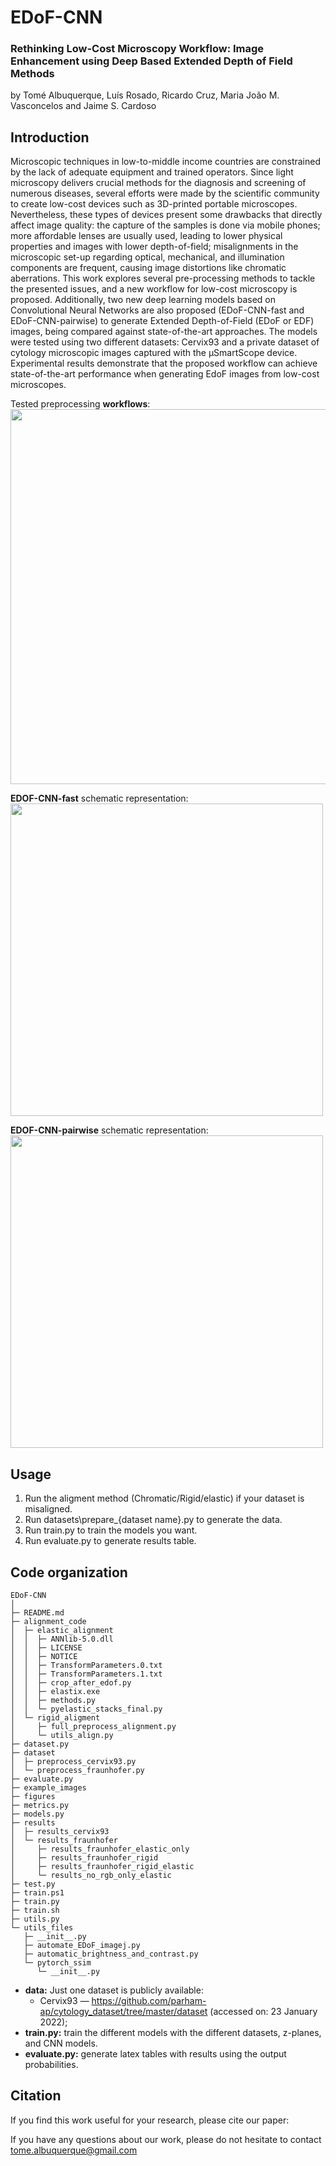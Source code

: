 # EDoF-CNN

### Rethinking Low-Cost Microscopy Workflow: Image Enhancement using Deep Based Extended Depth of Field Methods

by Tomé Albuquerque, Luís Rosado, Ricardo Cruz, Maria João M. Vasconcelos and Jaime S. Cardoso

## Introduction
Microscopic techniques in low-to-middle income countries are constrained
by the lack of adequate equipment and trained operators. Since light microscopy delivers crucial methods for the diagnosis and screening of numerous diseases, several efforts were made by the scientific community to create low-cost devices such as 3D-printed portable microscopes. Nevertheless, these types of devices present some drawbacks that directly affect image quality: the capture of the samples is done via mobile phones; more affordable lenses are usually used, leading to lower physical properties and images with lower depth-of-field; misalignments in the microscopic set-up regarding optical, mechanical, and illumination components are frequent, causing image distortions like chromatic aberrations. This work explores several pre-processing methods to tackle the presented issues, and a new workflow for low-cost microscopy is proposed. Additionally, two new deep learning models based on Convolutional Neural Networks are also proposed (EDoF-CNN-fast and EDoF-CNN-pairwise) to generate Extended Depth-of-Field (EDoF or EDF) images, being compared against state-of-the-art approaches. The models were tested using two different datasets: Cervix93 and a private dataset of cytology microscopic images captured with the µSmartScope device. Experimental results demonstrate that the proposed workflow can achieve state-of-the-art performance when generating EdoF images from low-cost microscopes.

Tested preprocessing **workflows**:<br />
<img src="https://github.com/tomealbuquerque/EDoF-CNN/blob/main/figures/workflow.PNG" width="600">

**EDOF-CNN-fast** schematic representation:<br />
<img src="https://github.com/tomealbuquerque/EDoF-CNN/blob/main/figures/EDoF-CNN-fast.PNG" width="500">


**EDOF-CNN-pairwise** schematic representation:<br />
<img src="https://github.com/tomealbuquerque/EDoF-CNN/blob/main/figures/EDoF-CNN-pairwise.PNG" width="500">

## Usage
  
  1. Run the aligment method (Chromatic/Rigid/elastic) if your dataset is misaligned.
  2. Run datasets\prepare_{dataset name}.py to generate the data.
  3. Run train.py to train the models you want.
  4. Run evaluate.py to generate results table.


## Code organization
```
EDoF-CNN
│ 
├─ README.md
├─ alignment_code
│  ├─ elastic_alignment
│  │  ├─ ANNlib-5.0.dll
│  │  ├─ LICENSE
│  │  ├─ NOTICE
│  │  ├─ TransformParameters.0.txt
│  │  ├─ TransformParameters.1.txt
│  │  ├─ crop_after_edof.py
│  │  ├─ elastix.exe
│  │  ├─ methods.py
│  │  └─ pyelastic_stacks_final.py
│  └─ rigid_aligment
│     ├─ full_preprocess_alignment.py
│     └─ utils_align.py
├─ dataset.py
├─ dataset
│  ├─ preprocess_cervix93.py
│  └─ preprocess_fraunhofer.py
├─ evaluate.py
├─ example_images
├─ figures
├─ metrics.py
├─ models.py
├─ results
│  ├─ results_cervix93
│  └─ results_fraunhofer
│     ├─ results_fraunhofer_elastic_only
│     ├─ results_fraunhofer_rigid
│     ├─ results_fraunhofer_rigid_elastic
│     └─ results_no_rgb_only_elastic
├─ test.py
├─ train.ps1
├─ train.py
├─ train.sh
├─ utils.py
└─ utils_files
   ├─ __init__.py
   ├─ automate_EDoF_imagej.py
   ├─ automatic_brightness_and_contrast.py
   └─ pytorch_ssim
      └─ __init__.py
```
  * **data:** Just one dataset is publicly available: 
    * Cervix93 — https://github.com/parham-ap/cytology_dataset/tree/master/dataset (accessed on: 23 January 2022);
  * **train.py:** train the different models with the different datasets, z-planes, and CNN models.
  * **evaluate.py:** generate latex tables with results using the output probabilities.

## Citation
If you find this work useful for your research, please cite our paper:


If you have any questions about our work, please do not hesitate to contact [tome.albuquerque@gmail.com](tome.albuquerque@gmail.com)
